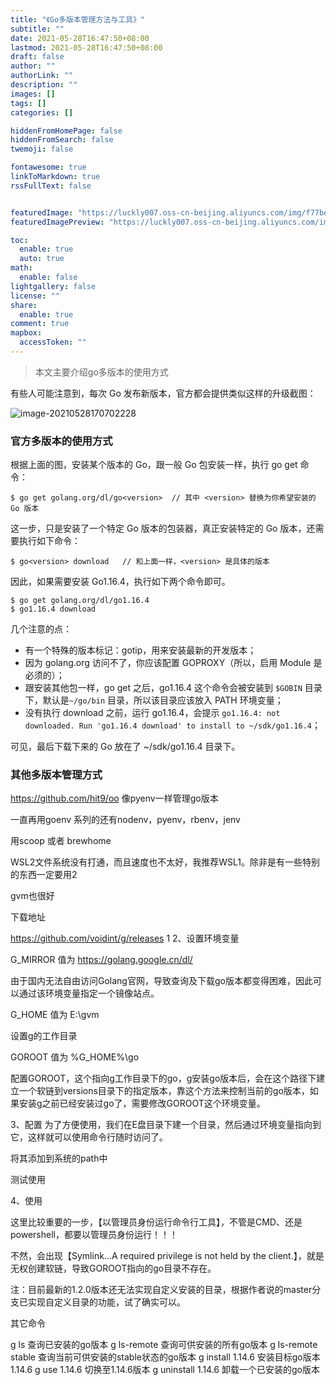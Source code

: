 ```yaml
---
title: "《Go多版本管理方法与工具》"
subtitle: ""
date: 2021-05-28T16:47:50+08:00
lastmod: 2021-05-28T16:47:50+08:00
draft: false
author: ""
authorLink: ""
description: ""
images: []
tags: []
categories: []

hiddenFromHomePage: false
hiddenFromSearch: false
twemoji: false

fontawesome: true
linkToMarkdown: true
rssFullText: false


featuredImage: "https://luckly007.oss-cn-beijing.aliyuncs.com/img/f77be1f477e980732d57475d3ddb69d.png"
featuredImagePreview: "https://luckly007.oss-cn-beijing.aliyuncs.com/img/f77be1f477e980732d57475d3ddb69d.png"

toc:
  enable: true
  auto: true
math:
  enable: false
lightgallery: false
license: ""
share:
  enable: true
comment: true
mapbox:
  accessToken: ""
---
```




> 本文主要介绍go多版本的使用方式

<!--more-->

有些人可能注意到，每次 Go 发布新版本，官方都会提供类似这样的升级截图：

![image-20210528170702228](https://luckly007.oss-cn-beijing.aliyuncs.com/img/image-20210528170702228.png)

### 官方多版本的使用方式

根据上面的图，安装某个版本的 Go，跟一般 Go 包安装一样，执行 go get 命令：

```
$ go get golang.org/dl/go<version>  // 其中 <version> 替换为你希望安装的 Go 版本
```

这一步，只是安装了一个特定 Go 版本的包装器，真正安装特定的 Go 版本，还需要执行如下命令：

```
$ go<version> download   // 和上面一样，<version> 是具体的版本
```

因此，如果需要安装 Go1.16.4，执行如下两个命令即可。

```
$ go get golang.org/dl/go1.16.4
$ go1.16.4 download
```

几个注意的点：

- 有一个特殊的版本标记：gotip，用来安装最新的开发版本；
- 因为 golang.org 访问不了，你应该配置 GOPROXY（所以，启用 Module 是必须的）；
- 跟安装其他包一样，go get 之后，go1.16.4 这个命令会被安装到 `$GOBIN` 目录下，默认是`~/go/bin` 目录，所以该目录应该放入 PATH 环境变量；
- 没有执行 download 之前，运行 go1.16.4，会提示 `go1.16.4: not downloaded. Run 'go1.16.4 download' to install to ~/sdk/go1.16.4`；

可见，最后下载下来的 Go 放在了 ~/sdk/go1.16.4 目录下。



### 其他多版本管理方式

https://github.com/hit9/oo 像pyenv一样管理go版本



一直再用goenv 系列的还有nodenv，pyenv，rbenv，jenv

用scoop 或者 brewhome



WSL2文件系统没有打通，而且速度也不太好，我推荐WSL1。除非是有一些特别的东西一定要用2

gvm也很好



下载地址

https://github.com/voidint/g/releases
1
2、设置环境变量

G_MIRROR
值为
https://golang.google.cn/dl/

由于国内无法自由访问Golang官网，导致查询及下载go版本都变得困难，因此可以通过该环境变量指定一个镜像站点。


G_HOME
值为
E:\gvm

设置g的工作目录


GOROOT
值为
%G_HOME%\go

配置GOROOT，这个指向g工作目录下的go，g安装go版本后，会在这个路径下建立一个软链到versions目录下的指定版本，靠这个方法来控制当前的go版本，如果安装g之前已经安装过go了，需要修改GOROOT这个环境变量。


3、配置
为了方便使用，我们在E盘目录下建一个目录，然后通过环境变量指向到它，这样就可以使用命令行随时访问了。

将其添加到系统的path中

测试使用


4、使用

这里比较重要的一步，【以管理员身份运行命令行工具】，不管是CMD、还是powershell，都要以管理员身份运行！！！

不然，会出现【Symlink…A required privilege is not held by the client.】，就是无权创建软链，导致GOROOT指向的go目录不存在。

注：目前最新的1.2.0版本还无法实现自定义安装的目录，根据作者说的master分支已实现自定义目录的功能，试了确实可以。

其它命令

g ls 查询已安装的go版本
g ls-remote  查询可供安装的所有go版本
g ls-remote stable 查询当前可供安装的stable状态的go版本
g install 1.14.6 安装目标go版本1.14.6
g use 1.14.6 切换至1.14.6版本
g uninstall 1.14.6 卸载一个已安装的go版本